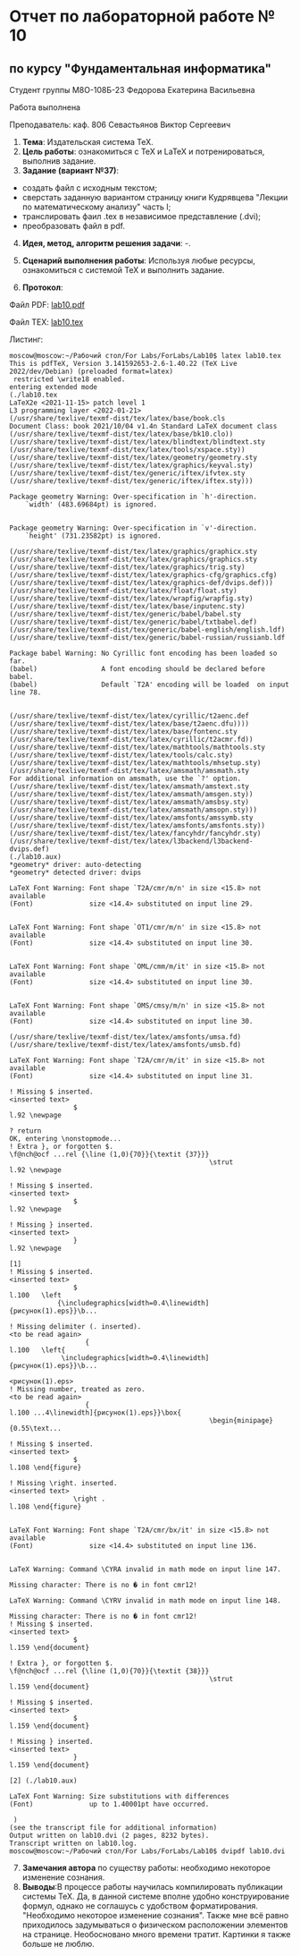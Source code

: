 # Отчет по лабораторной работе № 10
## по курсу "Фундаментальная информатика"

Студент группы М8О-108Б-23 Федорова Екатерина Васильевна

Работа выполнена 

Преподаватель: каф. 806 Севастьянов Виктор Сергеевич

1. **Тема**: Издательская система TeX.
2. **Цель работы**: ознакомиться с TeX и LaTeX и потренироваться, выполнив задание.
3. **Задание (вариант №37)**:
  - создать файл с исходным текстом;
  - сверстать заданную вариантом страницу книги Кудрявцева "Лекции по математическому анализу" часть I;
 - транслировать фаил .tex в независимое представление (.dvi);
 - преобразовать файл в pdf.

4. **Идея, метод, алгоритм решения задачи**: -.
5. **Сценарий выполнения работы**:
Используя любые ресурсы, ознакомиться с системой TeX и выполнить задание.

6. **Протокол**:

Файл PDF: [lab10.pdf](https://github.com/Ekaterina108B/ForLabs/blob/master/Lab10/lab10.pdf)

Файл TEX: [lab10.tex](https://github.com/Ekaterina108B/ForLabs/blob/master/Lab10/lab10.tex)

Листинг:
```
moscow@moscow:~/Рабочий стол/For Labs/ForLabs/Lab10$ latex lab10.tex
This is pdfTeX, Version 3.141592653-2.6-1.40.22 (TeX Live 2022/dev/Debian) (preloaded format=latex)
 restricted \write18 enabled.
entering extended mode
(./lab10.tex
LaTeX2e <2021-11-15> patch level 1
L3 programming layer <2022-01-21>
(/usr/share/texlive/texmf-dist/tex/latex/base/book.cls
Document Class: book 2021/10/04 v1.4n Standard LaTeX document class
(/usr/share/texlive/texmf-dist/tex/latex/base/bk10.clo))
(/usr/share/texlive/texmf-dist/tex/latex/blindtext/blindtext.sty
(/usr/share/texlive/texmf-dist/tex/latex/tools/xspace.sty))
(/usr/share/texlive/texmf-dist/tex/latex/geometry/geometry.sty
(/usr/share/texlive/texmf-dist/tex/latex/graphics/keyval.sty)
(/usr/share/texlive/texmf-dist/tex/generic/iftex/ifvtex.sty
(/usr/share/texlive/texmf-dist/tex/generic/iftex/iftex.sty)))

Package geometry Warning: Over-specification in `h'-direction.
    `width' (483.69684pt) is ignored.


Package geometry Warning: Over-specification in `v'-direction.
    `height' (731.23582pt) is ignored.

(/usr/share/texlive/texmf-dist/tex/latex/graphics/graphicx.sty
(/usr/share/texlive/texmf-dist/tex/latex/graphics/graphics.sty
(/usr/share/texlive/texmf-dist/tex/latex/graphics/trig.sty)
(/usr/share/texlive/texmf-dist/tex/latex/graphics-cfg/graphics.cfg)
(/usr/share/texlive/texmf-dist/tex/latex/graphics-def/dvips.def)))
(/usr/share/texlive/texmf-dist/tex/latex/float/float.sty)
(/usr/share/texlive/texmf-dist/tex/latex/wrapfig/wrapfig.sty)
(/usr/share/texlive/texmf-dist/tex/latex/base/inputenc.sty)
(/usr/share/texlive/texmf-dist/tex/generic/babel/babel.sty
(/usr/share/texlive/texmf-dist/tex/generic/babel/txtbabel.def)
(/usr/share/texlive/texmf-dist/tex/generic/babel-english/english.ldf)
(/usr/share/texlive/texmf-dist/tex/generic/babel-russian/russianb.ldf

Package babel Warning: No Cyrillic font encoding has been loaded so far.
(babel)                A font encoding should be declared before babel.
(babel)                Default `T2A' encoding will be loaded  on input line 78.


(/usr/share/texlive/texmf-dist/tex/latex/cyrillic/t2aenc.def
(/usr/share/texlive/texmf-dist/tex/latex/base/t2aenc.dfu))))
(/usr/share/texlive/texmf-dist/tex/latex/base/fontenc.sty
(/usr/share/texlive/texmf-dist/tex/latex/cyrillic/t2acmr.fd))
(/usr/share/texlive/texmf-dist/tex/latex/mathtools/mathtools.sty
(/usr/share/texlive/texmf-dist/tex/latex/tools/calc.sty)
(/usr/share/texlive/texmf-dist/tex/latex/mathtools/mhsetup.sty)
(/usr/share/texlive/texmf-dist/tex/latex/amsmath/amsmath.sty
For additional information on amsmath, use the `?' option.
(/usr/share/texlive/texmf-dist/tex/latex/amsmath/amstext.sty
(/usr/share/texlive/texmf-dist/tex/latex/amsmath/amsgen.sty))
(/usr/share/texlive/texmf-dist/tex/latex/amsmath/amsbsy.sty)
(/usr/share/texlive/texmf-dist/tex/latex/amsmath/amsopn.sty)))
(/usr/share/texlive/texmf-dist/tex/latex/amsfonts/amssymb.sty
(/usr/share/texlive/texmf-dist/tex/latex/amsfonts/amsfonts.sty))
(/usr/share/texlive/texmf-dist/tex/latex/fancyhdr/fancyhdr.sty)
(/usr/share/texlive/texmf-dist/tex/latex/l3backend/l3backend-dvips.def)
(./lab10.aux)
*geometry* driver: auto-detecting
*geometry* detected driver: dvips

LaTeX Font Warning: Font shape `T2A/cmr/m/n' in size <15.8> not available
(Font)              size <14.4> substituted on input line 29.


LaTeX Font Warning: Font shape `OT1/cmr/m/n' in size <15.8> not available
(Font)              size <14.4> substituted on input line 30.


LaTeX Font Warning: Font shape `OML/cmm/m/it' in size <15.8> not available
(Font)              size <14.4> substituted on input line 30.


LaTeX Font Warning: Font shape `OMS/cmsy/m/n' in size <15.8> not available
(Font)              size <14.4> substituted on input line 30.

(/usr/share/texlive/texmf-dist/tex/latex/amsfonts/umsa.fd)
(/usr/share/texlive/texmf-dist/tex/latex/amsfonts/umsb.fd)

LaTeX Font Warning: Font shape `T2A/cmr/m/it' in size <15.8> not available
(Font)              size <14.4> substituted on input line 31.

! Missing $ inserted.
<inserted text> 
                $
l.92 \newpage
             
? return
OK, entering \nonstopmode...
! Extra }, or forgotten $.
\f@nch@ocf ...rel {\line (1,0){70}}{\textit {37}}}
                                                  \strut 
l.92 \newpage
             
! Missing $ inserted.
<inserted text> 
                $
l.92 \newpage
             
! Missing } inserted.
<inserted text> 
                }
l.92 \newpage
             
[1]
! Missing $ inserted.
<inserted text> 
                $
l.100 	\left
            {\includegraphics[width=0.4\linewidth]{рисунок(1).eps}}\b...

! Missing delimiter (. inserted).
<to be read again> 
                   {
l.100 	\left{
             \includegraphics[width=0.4\linewidth]{рисунок(1).eps}}\b...

<рисунок(1).eps>
! Missing number, treated as zero.
<to be read again> 
                   {
l.100 ...4\linewidth]{рисунок(1).eps}}\box{
                                                  \begin{minipage}{0.55\text...

! Missing $ inserted.
<inserted text> 
                $
l.108 \end{figure}
                  
! Missing \right. inserted.
<inserted text> 
                \right .
l.108 \end{figure}
                  

LaTeX Font Warning: Font shape `T2A/cmr/bx/it' in size <15.8> not available
(Font)              size <14.4> substituted on input line 136.


LaTeX Warning: Command \CYRA invalid in math mode on input line 147.

Missing character: There is no � in font cmr12!

LaTeX Warning: Command \CYRV invalid in math mode on input line 148.

Missing character: There is no � in font cmr12!
! Missing $ inserted.
<inserted text> 
                $
l.159 \end{document}
                    
! Extra }, or forgotten $.
\f@nch@ocf ...rel {\line (1,0){70}}{\textit {38}}}
                                                  \strut 
l.159 \end{document}
                    
! Missing $ inserted.
<inserted text> 
                $
l.159 \end{document}
                    
! Missing } inserted.
<inserted text> 
                }
l.159 \end{document}
                    
[2] (./lab10.aux)

LaTeX Font Warning: Size substitutions with differences
(Font)              up to 1.40001pt have occurred.

 )
(see the transcript file for additional information)
Output written on lab10.dvi (2 pages, 8232 bytes).
Transcript written on lab10.log.
moscow@moscow:~/Рабочий стол/For Labs/ForLabs/Lab10$ dvipdf lab10.dvi

```
7. **Замечания автора** по существу работы: необходимо некоторое изменение сознания.
8. **Выводы**:В процессе работы научилась компилировать публикации системы TeX. Да,
в данной системе вполне удобно конструирование формул, однако не соглашусь с удобством форматирования. "Необходимо
некоторое изменение сознания". Также мне всё равно приходилось задумываться о физическом расположении элементов на странице.
Необосновано много времени тратит. Картинки я также больше не люблю.
